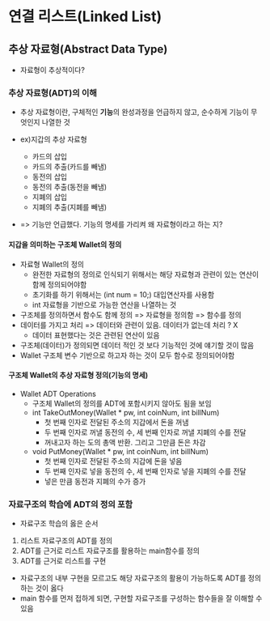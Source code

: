 # 연결 리스트(Linked List)

## 추상 자료형(Abstract Data Type)

- 자료형이 추상적이다?

### 추상 자료형(ADT)의 이해

- 추상 자료형이란, 구체적인 **기능**의 완성과정을 언급하지 않고, 순수하게 기능이 무엇인지 나열한 것

- ex)지갑의 추상 자료형
  - 카드의 삽입
  - 카드의 추출(카드를 빼냄)
  - 동전의 삽입
  - 동전의 추출(동전을 빼냄)
  - 지폐의 삽입
  - 지폐의 추출(지폐를 빼냄)
- => 기능만 언급했다. 기능의 명세를 가리켜 왜 자료형이라고 하는 지?

#### 지갑을 의미하는 구조체 Wallet의 정의

- 자료형 Wallet의 정의
  - 완전한 자료형의 정의로 인식되기 위해서는 해당 자료형과 관련이 있는 연산이 함께 정의되어야함
  - 초기화를 하기 위해서는 (int num = 10;) 대입연산자를 사용함
  - int 자료형을 기반으로 가능한 연산을 나열하는 것
- 구조체를 정의하면서 함수도 함께 정의 => 자료형을 정의함 => 함수를 정의
- 데이터를 가지고 처리 => 데이터와 관련이 있음. 데이터가 없는데 처리 ? X
  - 데이터 표현했다는 것은 관련된 연산이 있음
- 구조체(데이터)가 정의되면 데이터 적인 것 보다 기능적인 것에 얘기할 것이 많음
- Wallet 구조체 변수 기반으로 하고자 하는 것이 모두 함수로 정의되어야함

#### 구조체 Wallet의 추상 자료형 정의(기능의 명세)

- Wallet ADT Operations
  - 구조체 Wallet의 정의를 ADT에 포함시키지 않아도 됨을 보임
  - int TakeOutMoney(Wallet \* pw, int coinNum, int billNum)
    - 첫 번째 인자로 전달된 주소의 지갑에서 돈을 꺼냄
    - 두 번째 인자로 꺼낼 동전의 수, 세 번째 인자로 꺼낼 지폐의 수를 전달
    - 꺼내고자 하는 도의 총액 반환. 그리고 그만큼 돈은 차감
  - void PutMoney(Wallet \* pw, int coinNum, int billNum)
    - 첫 번째 인자로 전달된 주소의 지갑에 돈을 넣음
    - 두 번째 인자로 넣을 동전의 수, 세 번째 인자로 넣을 지폐의 수를 전달
    - 넣은 만큼 동전과 지폐의 수가 증가

### 자료구조의 학습에 ADT의 정의 포함

- 자료구조 학습의 옳은 순서

1. 리스트 자료구조의 ADT를 정의
2. ADT를 근거로 리스트 자료구조를 활용하는 main함수를 정의
3. ADT를 근거로 리스트를 구현

- 자료구조의 내부 구현을 모르고도 해당 자료구조의 활용이 가능하도록 ADT를 정의하는 것이 옳다
- main 함수를 먼저 접하게 되면, 구현할 자료구조를 구성하는 함수들을 잘 이해할 수 있음
